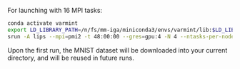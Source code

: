 For launching with 16 MPI tasks:
```bash
conda activate varmint
export LD_LIBRARY_PATH=/n/fs/mm-iga/miniconda3/envs/varmint/lib:$LD_LIBRARY_PATH
srun -A lips --mpi=pmi2 -t 48:00:00 --gres=gpu:4 -N 4 --ntasks-per-node 4 python launch_digital_mnist.py -n digital_mnist_mpi16
```
Upon the first run, the MNIST dataset will be downloaded into your current directory, and will be reused in future runs.
